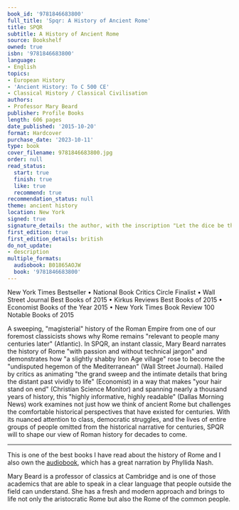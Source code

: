 ```yaml
---
book_id: '9781846683800'
full_title: 'Spqr: A History of Ancient Rome'
title: SPQR
subtitle: A History of Ancient Rome
source: Bookshelf
owned: true
isbn: '9781846683800'
language:
- English
topics:
- European History
- 'Ancient History: To C 500 CE'
- Classical History / Classical Civilisation
authors:
- Professor Mary Beard
publisher: Profile Books
length: 606 pages
date_published: '2015-10-20'
format: Hardcover
purchase_date: '2023-10-11'
type: book
cover_filename: 9781846683800.jpg
order: null
read_status:
  start: true
  finish: true
  like: true
  recommend: true
recommendation_status: null
theme: ancient history
location: New York
signed: true
signature_details: the author, with the inscription "Let the dice be thrown!"
first_edition: true
first_edition_details: british
do_not_update:
- description
multiple_formats:
  audiobook: B01865AOJW
  book: '9781846683800'
---
```


New York Times Bestseller • National Book Critics Circle Finalist • Wall Street Journal Best Books of 2015 • Kirkus Reviews Best Books of 2015 • Economist Books of the Year 2015 • New York Times Book Review 100 Notable Books of 2015

A sweeping, "magisterial" history of the Roman Empire from one of our foremost classicists shows why Rome remains "relevant to people many centuries later" (Atlantic). In SPQR, an instant classic, Mary Beard narrates the history of Rome "with passion and without technical jargon" and demonstrates how "a slightly shabby Iron Age village" rose to become the "undisputed hegemon of the Mediterranean" (Wall Street Journal). Hailed by critics as animating "the grand sweep and the intimate details that bring the distant past vividly to life" (Economist) in a way that makes "your hair stand on end" (Christian Science Monitor) and spanning nearly a thousand years of history, this "highly informative, highly readable" (Dallas Morning News) work examines not just how we think of ancient Rome but challenges the comfortable historical perspectives that have existed for centuries. With its nuanced attention to class, democratic struggles, and the lives of entire groups of people omitted from the historical narrative for centuries, SPQR will to shape our view of Roman history for decades to come.

---

This is one of the best books I have read about the history of Rome and I also own the [audiobook](/books/info/B01865AOJW), which has a great narration by Phyllida Nash.

Mary Beard is a professor of classics at Cambridge and is one of those academics that are able to speak in a clear language that people outside the field can understand. She has a fresh and modern approach and brings to life not only the aristocratic Rome but also the Rome of the common people.


















